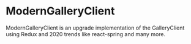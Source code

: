 # ModernGalleryClient
ModernGalleryClient is an upgrade implementation of the GalleryClient using Redux and 2020 trends like react-spring and many more. 
